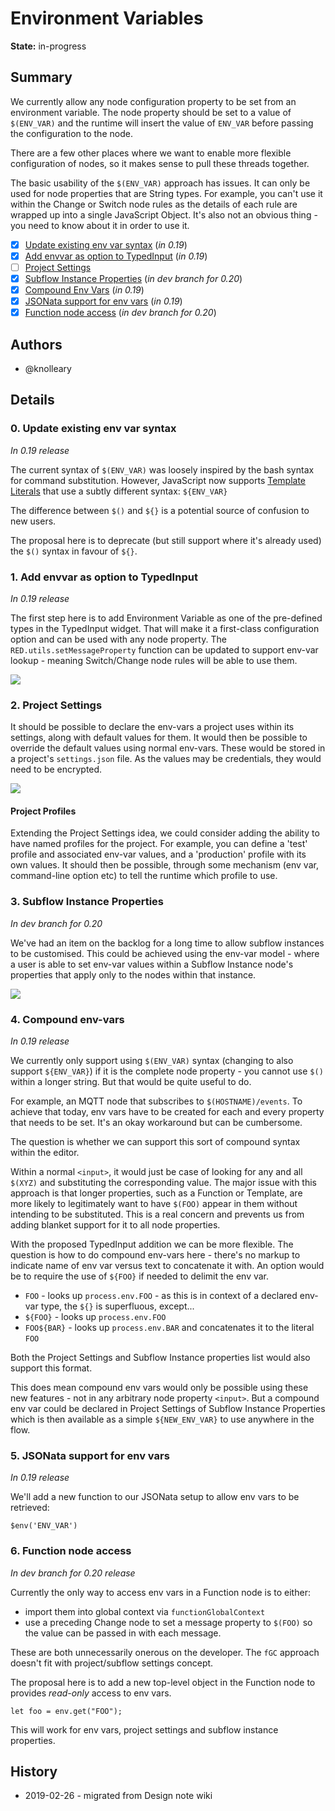 # Environment Variables

**State:** in-progress

## Summary

We currently allow any node configuration property to be set from an environment variable. The node property should be set to a value of `$(ENV_VAR)` and the runtime will insert the value of `ENV_VAR` before passing the configuration to the node.

There are a few other places where we want to enable more flexible configuration of nodes, so it makes sense to pull these threads together.

The basic usability of the `$(ENV_VAR)` approach has issues. It can only be used for node properties that are String types. For example, you can't use it within the Change or Switch node rules as the details of each rule are wrapped up into a single JavaScript Object. It's also not an obvious thing - you need to know about it in order to use it.

 - [x] [Update existing env var syntax](#0-update-existing-env-var-syntax) (_in 0.19_)
 - [x] [Add envvar as option to TypedInput](#1-add-envvar-as-option-to-typedinput) (_in 0.19_)
 - [ ] [Project Settings](#2-project-settings)
 - [x] [Subflow Instance Properties](#3-subflow-instance-properties) (_in dev branch for 0.20_)
 - [x] [Compound Env Vars](#4-compound-env-vars) (_in 0.19_)
 - [x] [JSONata support for env vars](#5-jsonata-support-for-env-vars) (_in 0.19_)
 - [x] [Function node access](#6-function-node-access) (_in dev branch for 0.20_)

## Authors

  - @knolleary

## Details

### 0. Update existing env var syntax

_In 0.19 release_

The current syntax of `$(ENV_VAR)` was loosely inspired by the bash syntax for command substitution. However, JavaScript now supports [Template Literals](https://developer.mozilla.org/en-US/docs/Web/JavaScript/Reference/Template_literals) that use a subtly different syntax: `${ENV_VAR}`

The difference between `$()` and `${}` is a potential source of confusion to new users.

The proposal here is to deprecate (but still support where it's already used) the `$()` syntax in favour of `${}`.

### 1. Add envvar as option to TypedInput

_In 0.19 release_

The first step here is to add Environment Variable as one of the pre-defined types in the TypedInput widget. That will make it a first-class configuration option and can be used with any node property. The `RED.utils.setMessageProperty` function can be updated to support env-var lookup - meaning Switch/Change node rules will be able to use them.

![](nr-envvar-typedinput.png)


### 2. Project Settings

It should be possible to declare the env-vars a project uses within its settings, along with default values for them. It would then be possible to override the default values using normal env-vars. These would be stored in a project's `settings.json` file. As the values may be credentials, they would need to be encrypted.

![](nr-envvar-projsettings.png)

#### Project Profiles

Extending the Project Settings idea, we could consider adding the ability to have named profiles for the project. For example, you can define a 'test' profile and associated env-var values, and a 'production' profile with its own values. It should then be possible, through some mechanism (env var, command-line option etc) to tell the runtime which profile to use.

### 3. Subflow Instance Properties

_In dev branch for 0.20_

We've had an item on the backlog for a long time to allow subflow instances to be customised. This could be achieved using the env-var model - where a user is able to set env-var values within a Subflow Instance node's properties that apply only to the nodes within that instance.

![](nr-envvar-subflows.png)

### 4. Compound env-vars

_In 0.19 release_

We currently only support using `$(ENV_VAR)` syntax (changing to also support `${ENV_VAR}`) if it is the complete node property - you cannot use `$()` within a longer string. But that would be quite useful to do.

For example, an MQTT node that subscribes to `$(HOSTNAME)/events`. To achieve that today, env vars have to be created for each and every property that needs to be set. It's an okay workaround but can be cumbersome.

The question is whether we can support this sort of compound syntax within the editor.

Within a normal `<input>`, it would just be case of looking for any and all `$(XYZ)` and substituting the corresponding value. The major issue with this approach is that longer properties, such as a Function or Template, are more likely to legitimately want to have `$(FOO)` appear in them without intending to be substituted. This is a real concern and prevents us from adding blanket support for it to all node properties.

With the proposed TypedInput addition we can be more flexible. The question is how to do compound env-vars here - there's no markup to indicate name of env var versus text to concatenate it with. An option would be to require the use of `${FOO}` if needed to delimit the env var.

 - `FOO` - looks up `process.env.FOO` - as this is in context of a declared env-var type, the `${}` is superfluous, except...
 - `${FOO}` - looks up `process.env.FOO`
 - `FOO${BAR}` - looks up `process.env.BAR` and concatenates it to the literal `FOO`

Both the Project Settings and Subflow Instance properties list would also support this format.

This does mean compound env vars would only be possible using these new features - not in any arbitrary node property `<input>`. But a compound env var could be declared in Project Settings of Subflow Instance Properties which is then available as a simple `${NEW_ENV_VAR}` to use anywhere in the flow.

### 5. JSONata support for env vars

_In 0.19 release_

We'll add a new function to our JSONata setup to allow env vars to be retrieved:

    $env('ENV_VAR')

### 6. Function node access

_In dev branch for 0.20 release_

Currently the only way to access env vars in a Function node is to either:

 - import them into global context via `functionGlobalContext`
 - use a preceding Change node to set a message property to `$(FOO)` so the value can be passed in with each message.

These are both unnecessarily onerous on the developer. The `fGC` approach doesn't fit with project/subflow settings concept.

The proposal here is to add a new top-level object in the Function node to provides *read-only* access to env vars.

    let foo = env.get("FOO");

This will work for env vars, project settings and subflow instance properties.


## History

  - 2019-02-26 - migrated from Design note wiki
